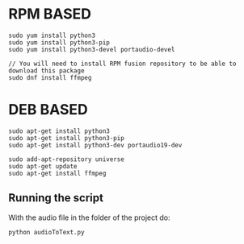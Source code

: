 # RPM BASED
```
sudo yum install python3
sudo yum install python3-pip
sudo yum install python3-devel portaudio-devel

// You will need to install RPM fusion repository to be able to download this package
sudo dnf install ffmpeg
```

# DEB BASED
```
sudo apt-get install python3
sudo apt-get install python3-pip
sudo apt-get install python3-dev portaudio19-dev

sudo add-apt-repository universe
sudo apt-get update
sudo apt-get install ffmpeg

```

## Running the script

With the audio file in the folder of the project do:

```
python audioToText.py
```